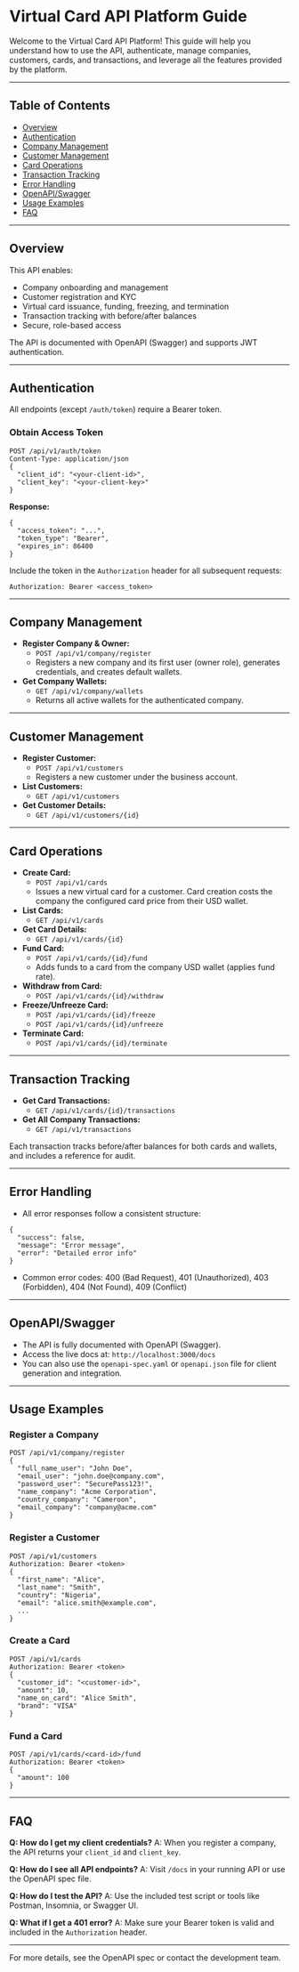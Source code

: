 # Virtual Card API Platform Guide

Welcome to the Virtual Card API Platform! This guide will help you understand how to use the API, authenticate, manage companies, customers, cards, and transactions, and leverage all the features provided by the platform.

---

## Table of Contents
- [Overview](#overview)
- [Authentication](#authentication)
- [Company Management](#company-management)
- [Customer Management](#customer-management)
- [Card Operations](#card-operations)
- [Transaction Tracking](#transaction-tracking)
- [Error Handling](#error-handling)
- [OpenAPI/Swagger](#openapiswagger)
- [Usage Examples](#usage-examples)
- [FAQ](#faq)

---

## Overview
This API enables:
- Company onboarding and management
- Customer registration and KYC
- Virtual card issuance, funding, freezing, and termination
- Transaction tracking with before/after balances
- Secure, role-based access

The API is documented with OpenAPI (Swagger) and supports JWT authentication.

---

## Authentication
All endpoints (except `/auth/token`) require a Bearer token.

### Obtain Access Token
```
POST /api/v1/auth/token
Content-Type: application/json
{
  "client_id": "<your-client-id>",
  "client_key": "<your-client-key>"
}
```
**Response:**
```
{
  "access_token": "...",
  "token_type": "Bearer",
  "expires_in": 86400
}
```

Include the token in the `Authorization` header for all subsequent requests:
```
Authorization: Bearer <access_token>
```

---

## Company Management
- **Register Company & Owner:**
  - `POST /api/v1/company/register`
  - Registers a new company and its first user (owner role), generates credentials, and creates default wallets.
- **Get Company Wallets:**
  - `GET /api/v1/company/wallets`
  - Returns all active wallets for the authenticated company.

---

## Customer Management
- **Register Customer:**
  - `POST /api/v1/customers`
  - Registers a new customer under the business account.
- **List Customers:**
  - `GET /api/v1/customers`
- **Get Customer Details:**
  - `GET /api/v1/customers/{id}`

---

## Card Operations
- **Create Card:**
  - `POST /api/v1/cards`
  - Issues a new virtual card for a customer. Card creation costs the company the configured card price from their USD wallet.
- **List Cards:**
  - `GET /api/v1/cards`
- **Get Card Details:**
  - `GET /api/v1/cards/{id}`
- **Fund Card:**
  - `POST /api/v1/cards/{id}/fund`
  - Adds funds to a card from the company USD wallet (applies fund rate).
- **Withdraw from Card:**
  - `POST /api/v1/cards/{id}/withdraw`
- **Freeze/Unfreeze Card:**
  - `POST /api/v1/cards/{id}/freeze`
  - `POST /api/v1/cards/{id}/unfreeze`
- **Terminate Card:**
  - `POST /api/v1/cards/{id}/terminate`

---

## Transaction Tracking
- **Get Card Transactions:**
  - `GET /api/v1/cards/{id}/transactions`
- **Get All Company Transactions:**
  - `GET /api/v1/transactions`

Each transaction tracks before/after balances for both cards and wallets, and includes a reference for audit.

---

## Error Handling
- All error responses follow a consistent structure:
```
{
  "success": false,
  "message": "Error message",
  "error": "Detailed error info"
}
```
- Common error codes: 400 (Bad Request), 401 (Unauthorized), 403 (Forbidden), 404 (Not Found), 409 (Conflict)

---

## OpenAPI/Swagger
- The API is fully documented with OpenAPI (Swagger).
- Access the live docs at: `http://localhost:3000/docs`
- You can also use the `openapi-spec.yaml` or `openapi.json` file for client generation and integration.

---

## Usage Examples
### Register a Company
```
POST /api/v1/company/register
{
  "full_name_user": "John Doe",
  "email_user": "john.doe@company.com",
  "password_user": "SecurePass123!",
  "name_company": "Acme Corporation",
  "country_company": "Cameroon",
  "email_company": "company@acme.com"
}
```

### Register a Customer
```
POST /api/v1/customers
Authorization: Bearer <token>
{
  "first_name": "Alice",
  "last_name": "Smith",
  "country": "Nigeria",
  "email": "alice.smith@example.com",
  ...
}
```

### Create a Card
```
POST /api/v1/cards
Authorization: Bearer <token>
{
  "customer_id": "<customer-id>",
  "amount": 10,
  "name_on_card": "Alice Smith",
  "brand": "VISA"
}
```

### Fund a Card
```
POST /api/v1/cards/<card-id>/fund
Authorization: Bearer <token>
{
  "amount": 100
}
```

---

## FAQ
**Q: How do I get my client credentials?**
A: When you register a company, the API returns your `client_id` and `client_key`.

**Q: How do I see all API endpoints?**
A: Visit `/docs` in your running API or use the OpenAPI spec file.

**Q: How do I test the API?**
A: Use the included test script or tools like Postman, Insomnia, or Swagger UI.

**Q: What if I get a 401 error?**
A: Make sure your Bearer token is valid and included in the `Authorization` header.

---

For more details, see the OpenAPI spec or contact the development team.
